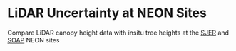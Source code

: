 # LiDAR Uncertainty at NEON Sites
Compare LiDAR canopy height data with insitu tree heights at the [SJER](https://www.neonscience.org/field-sites/sjer) and [SOAP](https://www.neonscience.org/field-sites/soap) NEON sites
